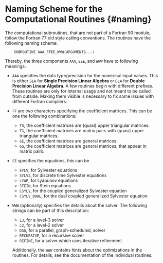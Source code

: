 # Naming Scheme for the Computational Routines                         {#naming}

The computational subroutines, that are not part of a Fortran 90 module, follow
the Fortran 77 old style calling conventions. The routines have the following
naming scheme:
```
    SUBROUTINE AAA_FFEE_WWW(ARGUMENTS...)

```
Thereby, the three components `AAA`, `EEE`, and `WWW` have to following
meanings:

* `AAA` specifies the data type/precision for the numerical input values. This
  is either `SLA` for **Single Precision Linear Algebra** or `DLA` for **Double
  Precision Linear Algebra**. A few routines begin with different prefixes.
  These routines are only for internal usage and not meant to be called from
  outside. Making them visible is necessary to fix some issues with different
  Fortran compilers.
* `FF` are two characters specifying the coefficient matrices. This can be one
  the following combinations:
  * `TR`, the coefficient matrices are (quasi) upper triangular matrices.
  * `TG`, the coefficient matrices are matrix pairs with (quasi) upper triangular
    matrices.
  * `GE`, the coefficient matrices are general matrices.
  * `GG`, the coefficient matrices are general matrices, that appear in matrix
    pairs.
* `EE` specifies the equations, this can be
  * `SYLV`, for Sylvester equations
  * `SYLV2`, for discrete time Sylvester equations
  * `LYAP`, for Lyapunov equations
  * `STEIN`, for Stein equations
  * `CSYLV`, for the coupled generalized Sylvester equation
  * `CSYLV_DUAL`, for the dual coupled generalized Sylvester equation
* `WWW` (optionally) specifies the details about the solver. The following
  strings can be part of this description:

  * `L3`, for a level-3 solver
  * `L2`, for a level-2 solver
  * `DAG`, for a parallel, graph-scheduled, solver
  * `RECURSIVE`, for a recursive solver
  * `REFINE`, for a solver which uses iterative refinement

  Additionally, the `WWW` contains hints about the optimizations in the
  routines. For details, see the documentation of the individual routines.

